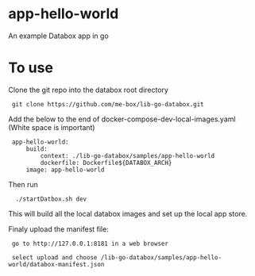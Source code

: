 # app-hello-world

An example Databox app in go

# To use 

Clone the git repo into the databox root directory 

     git clone https://github.com/me-box/lib-go-databox.git

Add the below to the end of docker-compose-dev-local-images.yaml (White space is important)

     app-hello-world:
         build:
             context: ./lib-go-databox/samples/app-hello-world
             dockerfile: Dockerfile${DATABOX_ARCH}
         image: app-hello-world
         
 Then run 
 
      ./startDatbox.sh dev 
      
This will build all the local databox images and set up the local app store. 
 
Finaly upload the manifest file:
 
     go to http://127.0.0.1:8181 in a web browser
     
     select upload and choose /lib-go-databox/samples/app-hello-world/databox-manifest.json
     
     
 
   
